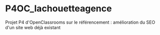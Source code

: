 # P4OC_lachouetteagence
Projet P4 d'OpenClassrooms sur le référencement : amélioration du SEO d'un site web déjà existant
